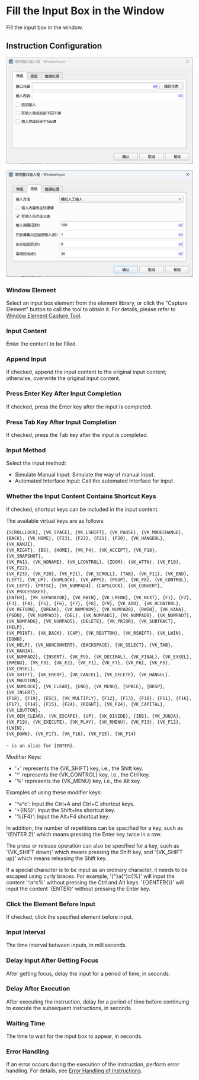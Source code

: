 # Fill the Input Box in the Window

Fill the input box in the window.

## Instruction Configuration

![General Configuration Dialog for Filling the Window Input Box](window_input_general_config.png)

![Advanced Configuration Dialog for Filling the Window Input Box](window_input_advanced_config.png)

### Window Element

Select an input box element from the element library, or click the "Capture Element" button to call the tool to obtain it. For details, please refer to [Window Element Capture Tool](../../../manual/window_element_capture_tool.md).

### Input Content

Enter the content to be filled.

### Append Input

If checked, append the input content to the original input content; otherwise, overwrite the original input content.

### Press Enter Key After Input Completion

If checked, press the Enter key after the input is completed.

### Press Tab Key After Input Completion

If checked, press the Tab key after the input is completed.

### Input Method

Select the input method:
* Simulate Manual Input: Simulate the way of manual input.
* Automated Interface Input: Call the automated interface for input.

### Whether the Input Content Contains Shortcut Keys

If checked, shortcut keys can be included in the input content.

The available virtual keys are as follows:

    {SCROLLLOCK}, {VK_SPACE}, {VK_LSHIFT}, {VK_PAUSE}, {VK_MODECHANGE},
    {BACK}, {VK_HOME}, {F23}, {F22}, {F21}, {F20}, {VK_HANGEUL}, {VK_KANJI},
    {VK_RIGHT}, {BS}, {HOME}, {VK_F4}, {VK_ACCEPT}, {VK_F18}, {VK_SNAPSHOT},
    {VK_PA1}, {VK_NONAME}, {VK_LCONTROL}, {ZOOM}, {VK_ATTN}, {VK_F10}, {VK_F22},
    {VK_F23}, {VK_F20}, {VK_F21}, {VK_SCROLL}, {TAB}, {VK_F11}, {VK_END},
    {LEFT}, {VK_UP}, {NUMLOCK}, {VK_APPS}, {PGUP}, {VK_F8}, {VK_CONTROL},
    {VK_LEFT}, {PRTSC}, {VK_NUMPAD4}, {CAPSLOCK}, {VK_CONVERT}, {VK_PROCESSKEY},
    {ENTER}, {VK_SEPARATOR}, {VK_RWIN}, {VK_LMENU}, {VK_NEXT}, {F1}, {F2},
    {F3}, {F4}, {F5}, {F6}, {F7}, {F8}, {F9}, {VK_ADD}, {VK_RCONTROL},
    {VK_RETURN}, {BREAK}, {VK_NUMPAD9}, {VK_NUMPAD8}, {RWIN}, {VK_KANA},
    {PGDN}, {VK_NUMPAD3}, {DEL}, {VK_NUMPAD1}, {VK_NUMPAD0}, {VK_NUMPAD7},
    {VK_NUMPAD6}, {VK_NUMPAD5}, {DELETE}, {VK_PRIOR}, {VK_SUBTRACT}, {HELP},
    {VK_PRINT}, {VK_BACK}, {CAP}, {VK_RBUTTON}, {VK_RSHIFT}, {VK_LWIN}, {DOWN},
    {VK_HELP}, {VK_NONCONVERT}, {BACKSPACE}, {VK_SELECT}, {VK_TAB}, {VK_HANJA},
    {VK_NUMPAD2}, {INSERT}, {VK_F9}, {VK_DECIMAL}, {VK_FINAL}, {VK_EXSEL},
    {RMENU}, {VK_F3}, {VK_F2}, {VK_F1}, {VK_F7}, {VK_F6}, {VK_F5}, {VK_CRSEL},
    {VK_SHIFT}, {VK_EREOF}, {VK_CANCEL}, {VK_DELETE}, {VK_HANGUL}, {VK_MBUTTON},
    {VK_NUMLOCK}, {VK_CLEAR}, {END}, {VK_MENU}, {SPACE}, {BKSP}, {VK_INSERT},
    {F18}, {F19}, {ESC}, {VK_MULTIPLY}, {F12}, {F13}, {F10}, {F11}, {F16},
    {F17}, {F14}, {F15}, {F24}, {RIGHT}, {VK_F24}, {VK_CAPITAL}, {VK_LBUTTON},
    {VK_OEM_CLEAR}, {VK_ESCAPE}, {UP}, {VK_DIVIDE}, {INS}, {VK_JUNJA},
    {VK_F19}, {VK_EXECUTE}, {VK_PLAY}, {VK_RMENU}, {VK_F13}, {VK_F12}, {LWIN},
    {VK_DOWN}, {VK_F17}, {VK_F16}, {VK_F15}, {VK_F14}
    
    ~ is an alias for {ENTER}.

Modifier Keys:

* '+' represents the {VK_SHIFT} key, i.e., the Shift key.
* '^' represents the {VK_CONTROL} key, i.e., the Ctrl key.
* '%' represents the {VK_MENU} key, i.e., the Alt key.

Examples of using these modifier keys:

* '^a^c': Input the Ctrl+A and Ctrl+C shortcut keys.
* '+{INS}': Input the Shift+Ins shortcut key.
* '%{F4}': Input the Alt+F4 shortcut key.

In addition, the number of repetitions can be specified for a key, such as '{ENTER 2}' which means pressing the Enter key twice in a row.

The press or release operation can also be specified for a key, such as '{VK_SHIFT down}' which means pressing the Shift key, and '{VK_SHIFT up}' which means releasing the Shift key.

If a special character is to be input as an ordinary character, it needs to be escaped using curly braces.
For example, '{^}a{^}c{%}' will input the content '^a^c%' without pressing the Ctrl and Alt keys.
'{{}ENTER{}}' will input the content '{ENTER}' without pressing the Enter key.


### Click the Element Before Input

If checked, click the specified element before input.

### Input Interval

The time interval between inputs, in milliseconds.

### Delay Input After Getting Focus

After getting focus, delay the input for a period of time, in seconds.

### Delay After Execution

After executing the instruction, delay for a period of time before continuing to execute the subsequent instructions, in seconds.

### Waiting Time

The time to wait for the input box to appear, in seconds.

### Error Handling

If an error occurs during the execution of the instruction, perform error handling. For details, see [Error Handling of Instructions](../../../manual/error_handling.md).